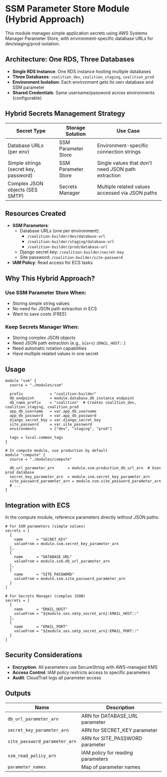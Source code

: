# SSM Parameter Store Module (Hybrid Approach)

This module manages simple application secrets using AWS Systems Manager Parameter Store, with environment-specific database URLs for dev/staging/prod isolation.

## Architecture: One RDS, Three Databases

- **Single RDS Instance**: One RDS instance hosting multiple databases
- **Three Databases**: `coalition_dev`, `coalition_staging`, `coalition_prod`
- **Environment Isolation**: Each environment gets its own database and SSM parameter
- **Shared Credentials**: Same username/password across environments (configurable)

## Hybrid Secrets Management Strategy

| Secret Type | Storage Solution | Use Case |
|------------|-----------------|----------|
| Database URLs (per env) | SSM Parameter Store | Environment-specific connection strings |
| Simple strings (secret key, password) | SSM Parameter Store | Single values that don't need JSON path extraction |
| Complex JSON objects (SES SMTP) | Secrets Manager | Multiple related values accessed via JSON paths |

## Resources Created

- **SSM Parameters**:
  - Database URLs (one per environment):
    - `/coalition-builder/dev/database-url`
    - `/coalition-builder/staging/database-url`
    - `/coalition-builder/prod/database-url`
  - Django secret key: `/coalition-builder/secret-key`
  - Site password: `/coalition-builder/site-password`
- **IAM Policy**: Read access for ECS tasks

## Why This Hybrid Approach?

### Use SSM Parameter Store When:
- Storing simple string values
- No need for JSON path extraction in ECS
- Want to save costs (FREE)

### Keep Secrets Manager When:
- Storing complex JSON objects
- Need JSON path extraction (e.g., `${arn}:EMAIL_HOST::`)
- Need automatic rotation capabilities
- Have multiple related values in one secret

## Usage

```hcl
module "ssm" {
  source = "./modules/ssm"

  prefix            = "coalition-builder"
  db_endpoint       = module.database.db_instance_endpoint
  db_name_prefix    = "coalition"  # Creates coalition_dev, coalition_staging, coalition_prod
  app_db_username   = var.app_db_username
  app_db_password   = var.app_db_password
  django_secret_key = var.django_secret_key
  site_password     = var.site_password
  environments      = ["dev", "staging", "prod"]

  tags = local.common_tags
}

# In compute module, use production by default
module "compute" {
  source = "./modules/compute"
  
  db_url_parameter_arn      = module.ssm.production_db_url_arn  # Uses prod database
  secret_key_parameter_arn  = module.ssm.secret_key_parameter_arn
  site_password_parameter_arn = module.ssm.site_password_parameter_arn
  # ...
}
```

## Integration with ECS

In the compute module, reference parameters directly without JSON paths:

```hcl
# For SSM parameters (simple values)
secrets = [
  {
    name      = "SECRET_KEY"
    valueFrom = module.ssm.secret_key_parameter_arn
  },
  {
    name      = "DATABASE_URL"
    valueFrom = module.ssm.db_url_parameter_arn
  },
  {
    name      = "SITE_PASSWORD"
    valueFrom = module.ssm.site_password_parameter_arn
  }
]

# For Secrets Manager (complex JSON)
secrets = [
  {
    name      = "EMAIL_HOST"
    valueFrom = "${module.ses.smtp_secret_arn}:EMAIL_HOST::"
  },
  {
    name      = "EMAIL_PORT"
    valueFrom = "${module.ses.smtp_secret_arn}:EMAIL_PORT::"
  }
]
```

## Security Considerations

- **Encryption**: All parameters use SecureString with AWS-managed KMS
- **Access Control**: IAM policy restricts access to specific parameters
- **Audit**: CloudTrail logs all parameter access

## Outputs

| Name | Description |
|------|-------------|
| `db_url_parameter_arn` | ARN for DATABASE_URL parameter |
| `secret_key_parameter_arn` | ARN for SECRET_KEY parameter |
| `site_password_parameter_arn` | ARN for SITE_PASSWORD parameter |
| `ssm_read_policy_arn` | IAM policy for reading parameters |
| `parameter_names` | Map of parameter names |